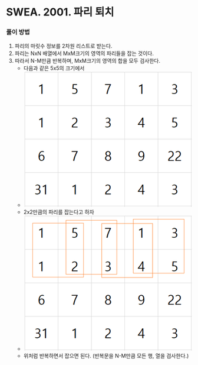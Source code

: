 # SWEA. 2001. 파리 퇴치

### 풀이 방법 <br>

1. 파리의 마릿수 정보를 2차원 리스트로 받는다.
2. 파리는 NxN 배열에서 MxM크기의 영역의 파리들을 잡는 것이다.
3. 따라서 N-M만큼 반복하며, MxM크기의 영역의 합을 모두 검사한다.
    - 다음과 같은 5x5의 크기에서
    - ![원본 배열](assets/flys.png)
    - 2x2만큼의 파리를 잡는다고 하자
    - ![파리 잡기](assets/flys_attack.png)
    - 위처럼 반복하면서 잡으면 된다. (반복문을 N-M만큼 모든 행, 열을 검사한다.)

